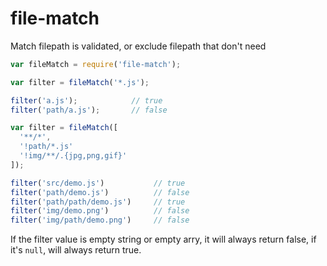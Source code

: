 file-match
==========

Match filepath is validated, or exclude filepath that don't need

```js
var fileMatch = require('file-match');

var filter = fileMatch('*.js');

filter('a.js');            // true
filter('path/a.js');       // false

var filter = fileMatch([
  '**/*',
  '!path/*.js'
  '!img/**/.{jpg,png,gif}'
]);

filter('src/demo.js')           // true
filter('path/demo.js')          // false
filter('path/path/demo.js')     // true
filter('img/demo.png')          // false
filter('img/path/demo.png')     // false
```

If the filter value is empty string or empty arry, it will always return false,
if it's ``null``, will always return true.